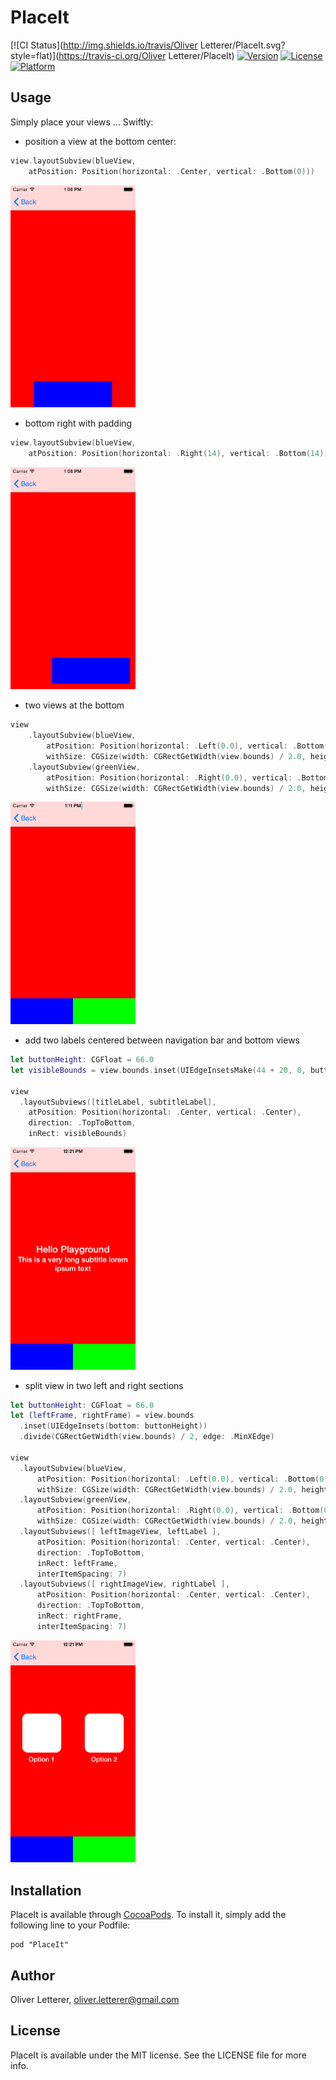 # PlaceIt

[![CI Status](http://img.shields.io/travis/Oliver Letterer/PlaceIt.svg?style=flat)](https://travis-ci.org/Oliver Letterer/PlaceIt)
[![Version](https://img.shields.io/cocoapods/v/PlaceIt.svg?style=flat)](http://cocoadocs.org/docsets/PlaceIt)
[![License](https://img.shields.io/cocoapods/l/PlaceIt.svg?style=flat)](http://cocoadocs.org/docsets/PlaceIt)
[![Platform](https://img.shields.io/cocoapods/p/PlaceIt.svg?style=flat)](http://cocoadocs.org/docsets/PlaceIt)

## Usage

Simply place your views ... Swiftly:

* position a view at the bottom center:
``` swift
view.layoutSubview(blueView,
    atPosition: Position(horizontal: .Center, vertical: .Bottom(0)))
```

<img src="https://raw.githubusercontent.com/OliverLetterer/PlaceIt/master/Screenshots/sample-1.png" width=200px>

* bottom right with padding
``` swift
view.layoutSubview(blueView,
    atPosition: Position(horizontal: .Right(14), vertical: .Bottom(14)))
```

<img src="https://raw.githubusercontent.com/OliverLetterer/PlaceIt/master/Screenshots/sample-2.png" width=200px>

* two views at the bottom
``` swift
view
    .layoutSubview(blueView,
        atPosition: Position(horizontal: .Left(0.0), vertical: .Bottom(0.0)),
        withSize: CGSize(width: CGRectGetWidth(view.bounds) / 2.0, height: buttonHeight))
    .layoutSubview(greenView,
        atPosition: Position(horizontal: .Right(0.0), vertical: .Bottom(0.0)),
        withSize: CGSize(width: CGRectGetWidth(view.bounds) / 2.0, height: buttonHeight))
```

<img src="https://raw.githubusercontent.com/OliverLetterer/PlaceIt/master/Screenshots/sample-3.png" width=200px>

* add two labels centered between navigation bar and bottom views
``` swift
let buttonHeight: CGFloat = 66.0
let visibleBounds = view.bounds.inset(UIEdgeInsetsMake(44 + 20, 0, buttonHeight, 0))

view
  .layoutSubviews([titleLabel, subtitleLabel],
    atPosition: Position(horizontal: .Center, vertical: .Center),
    direction: .TopToBottom,
    inRect: visibleBounds)
```

<img src="https://raw.githubusercontent.com/OliverLetterer/PlaceIt/master/Screenshots/sample-4.png" width=200px>

* split view in two left and right sections
``` swift
let buttonHeight: CGFloat = 66.0
let (leftFrame, rightFrame) = view.bounds
  .inset(UIEdgeInsets(bottom: buttonHeight))
  .divide(CGRectGetWidth(view.bounds) / 2, edge: .MinXEdge)

view
  .layoutSubview(blueView,
      atPosition: Position(horizontal: .Left(0.0), vertical: .Bottom(0.0)),
      withSize: CGSize(width: CGRectGetWidth(view.bounds) / 2.0, height: buttonHeight))
  .layoutSubview(greenView,
      atPosition: Position(horizontal: .Right(0.0), vertical: .Bottom(0.0)),
      withSize: CGSize(width: CGRectGetWidth(view.bounds) / 2.0, height: buttonHeight))
  .layoutSubviews([ leftImageView, leftLabel ],
      atPosition: Position(horizontal: .Center, vertical: .Center),
      direction: .TopToBottom,
      inRect: leftFrame,
      interItemSpacing: 7)
  .layoutSubviews([ rightImageView, rightLabel ],
      atPosition: Position(horizontal: .Center, vertical: .Center),
      direction: .TopToBottom,
      inRect: rightFrame,
      interItemSpacing: 7)
```

<img src="https://raw.githubusercontent.com/OliverLetterer/PlaceIt/master/Screenshots/sample-5.png" width=200px>

## Installation

PlaceIt is available through [CocoaPods](http://cocoapods.org). To install
it, simply add the following line to your Podfile:

    pod "PlaceIt"

## Author

Oliver Letterer, oliver.letterer@gmail.com

## License

PlaceIt is available under the MIT license. See the LICENSE file for more info.
